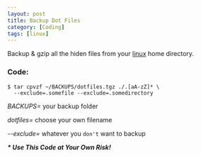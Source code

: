 ```yaml
---
layout: post
title: Backup Dot Files
category: [Coding]
tags: [linux]
---
```


Backup & gzip all the hiden files from your [linux](http://kernel.org "kernel.org") home directory.

### Code:

```
$ tar cpvzf ~/BACKUPS/dotfiles.tgz ./.[aA-zZ]* \
  --exclude=.somefile --exclude=.somedirectory
```
    
*BACKUPS=* your backup folder

*dotfiles=* choose your own filename

*--exclude=* whatever you `don't` want to backup


***\* Use This Code at Your Own Risk!***
